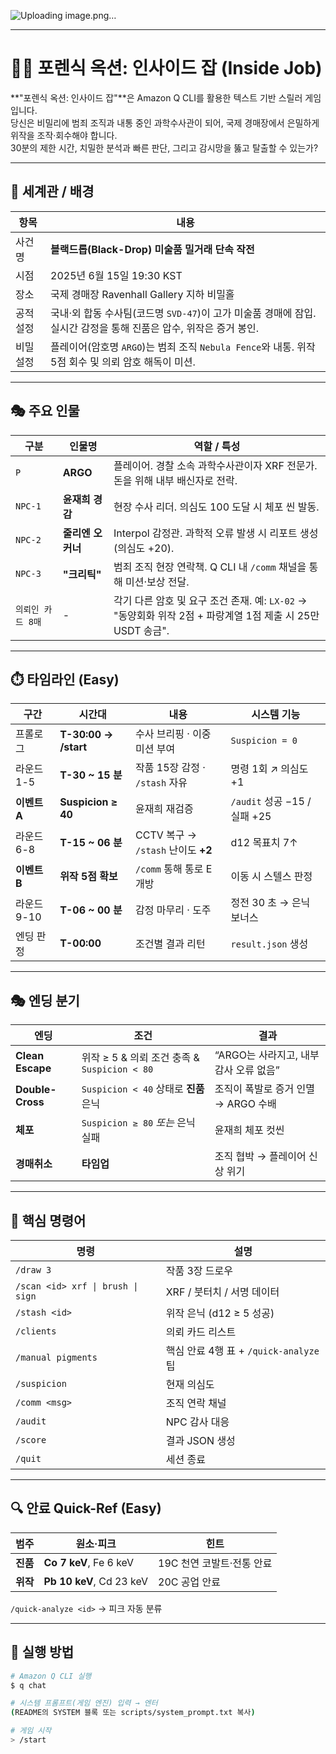 ![Uploading image.png…]()

---

# 🕵️‍♀️ 포렌식 옥션: 인사이드 잡 (Inside Job)

**"포렌식 옥션: 인사이드 잡"**은 Amazon Q CLI를 활용한 텍스트 기반 스릴러 게임입니다.  
당신은 비밀리에 범죄 조직과 내통 중인 과학수사관이 되어, 국제 경매장에서 은밀하게 위작을 조작·회수해야 합니다.  
30분의 제한 시간, 치밀한 분석과 빠른 판단, 그리고 감시망을 뚫고 탈출할 수 있는가?

---

## 🧭 세계관 / 배경

| 항목       | 내용 |
|------------|------|
| 사건 명     | **블랙드롭(Black-Drop) 미술품 밀거래 단속 작전** |
| 시점       | 2025년 6월 15일 19:30 KST |
| 장소       | 국제 경매장 Ravenhall Gallery 지하 비밀홀 |
| 공적 설정  | 국내·외 합동 수사팀(코드명 `SVD-47`)이 고가 미술품 경매에 잠입. 실시간 감정을 통해 진품은 압수, 위작은 증거 봉인. |
| 비밀 설정  | 플레이어(암호명 `ARGO`)는 범죄 조직 `Nebula Fence`와 내통. 위작 5점 회수 및 의뢰 암호 해독이 미션. |

---

## 🎭 주요 인물

| 구분      | 인물명        | 역할 / 특성 |
|-----------|---------------|--------------|
| `P`       | **ARGO**       | 플레이어. 경찰 소속 과학수사관이자 XRF 전문가. 돈을 위해 내부 배신자로 전락. |
| `NPC-1`   | **윤재희 경감** | 현장 수사 리더. 의심도 100 도달 시 체포 씬 발동. |
| `NPC-2`   | **줄리엔 오커너** | Interpol 감정관. 과학적 오류 발생 시 리포트 생성 (의심도 +20). |
| `NPC-3`   | **"크리틱"**    | 범죄 조직 현장 연락책. Q CLI 내 `/comm` 채널을 통해 미션·보상 전달. |
| `의뢰인 카드 8매` | - | 각기 다른 암호 및 요구 조건 존재. 예: `LX-02` → "동양회화 위작 2점 + 파랑계열 1점 제출 시 25만 USDT 송금". |

---

## ⏱️ 타임라인 (Easy)

| 구간 | 시간대 | 내용 | 시스템 기능 |
|------|--------|------|-------------|
| 프롤로그 | **T-30:00 → /start** | 수사 브리핑 · 이중 미션 부여 | `Suspicion = 0` |
| 라운드 1-5 | **T-30 ~ 15 분** | 작품 15장 감정 · `/stash` 자유 | 명령 1회 ↗︎ 의심도 +1 |
| **이벤트 A** | **Suspicion ≥ 40** | 윤재희 재검증 | `/audit` 성공 −15 / 실패 +25 |
| 라운드 6-8 | **T-15 ~ 06 분** | CCTV 복구 → `/stash` 난이도 **+2** | d12 목표치 7↑ |
| **이벤트 B** | **위작 5점 확보** | `/comm` 통해 통로 E 개방 | 이동 시 스텔스 판정 |
| 라운드 9-10 | **T-06 ~ 00 분** | 감정 마무리 · 도주 | 정전 30 초 → 은닉 보너스 |
| 엔딩 판정 | **T-00:00** | 조건별 결과 리턴 | `result.json` 생성 |

---

## 🎭 엔딩 분기

| 엔딩 | 조건 | 결과 |
|------|------|------|
| **Clean Escape** | 위작 ≥ 5 & 의뢰 조건 충족 & `Suspicion < 80` | “ARGO는 사라지고, 내부 감사 오류 없음” |
| **Double-Cross** | `Suspicion < 40` 상태로 **진품** 은닉 | 조직이 폭발로 증거 인멸 → ARGO 수배 |
| **체포** | `Suspicion ≥ 80` _또는_ 은닉 실패 | 윤재희 체포 컷씬 |
| **경매취소** | **타임업** | 조직 협박 → 플레이어 신상 위기 |

---

## 🔧 핵심 명령어

| 명령 | 설명 |
|------|------|
| `/draw 3` | 작품 3장 드로우 |
| `/scan <id> xrf \| brush \| sign` | XRF / 붓터치 / 서명 데이터 |
| `/stash <id>` | 위작 은닉 (d12 ≥ 5 성공) |
| `/clients` | 의뢰 카드 리스트 |
| `/manual pigments` | 핵심 안료 4행 표 + `/quick-analyze` 팁 |
| `/suspicion` | 현재 의심도 |
| `/comm <msg>` | 조직 연락 채널 |
| `/audit` | NPC 감사 대응 |
| `/score` | 결과 JSON 생성 |
| `/quit` | 세션 종료 |

---

## 🔍 안료 Quick-Ref (Easy)

| 범주 | 원소·피크 | 힌트 |
|------|----------|------|
| **진품** | **Co 7 keV**, Fe 6 keV | 19C 천연 코발트·전통 안료 |
| **위작** | **Pb 10 keV**, Cd 23 keV | 20C 공업 안료 |

`/quick-analyze <id>` → 피크 자동 분류

---

## 🚀 실행 방법

```bash
# Amazon Q CLI 실행
$ q chat

# 시스템 프롬프트(게임 엔진) 입력 → 엔터
(README의 SYSTEM 블록 또는 scripts/system_prompt.txt 복사)

# 게임 시작
> /start
